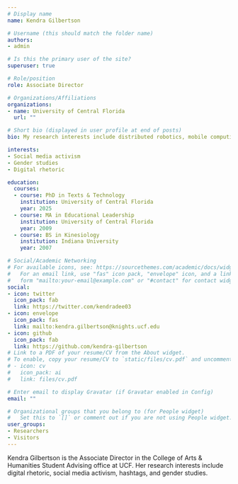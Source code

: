 ```yaml
---
# Display name
name: Kendra Gilbertson

# Username (this should match the folder name)
authors:
- admin

# Is this the primary user of the site?
superuser: true

# Role/position
role: Associate Director

# Organizations/Affiliations
organizations:
- name: University of Central Florida
  url: ""

# Short bio (displayed in user profile at end of posts)
bio: My research interests include distributed robotics, mobile computing and programmable matter.

interests:
- Social media activism
- Gender studies
- Digital rhetoric

education:
  courses:
  - course: PhD in Texts & Technology
    institution: University of Central Florida
    year: 2025
  - course: MA in Educational Leadership
    institution: University of Central Florida
    year: 2009
  - course: BS in Kinesiology
    institution: Indiana University
    year: 2007

# Social/Academic Networking
# For available icons, see: https://sourcethemes.com/academic/docs/widgets/#icons
#   For an email link, use "fas" icon pack, "envelope" icon, and a link in the
#   form "mailto:your-email@example.com" or "#contact" for contact widget.
social:
- icon: twitter
  icon_pack: fab
  link: https://twitter.com/kendradee03
- icon: envelope
  icon_pack: fas
  link: mailto:kendra.gilbertson@knights.ucf.edu
- icon: github
  icon_pack: fab
  link: https://github.com/kendra-gilbertson
# Link to a PDF of your resume/CV from the About widget.
# To enable, copy your resume/CV to `static/files/cv.pdf` and uncomment the lines below.  
# - icon: cv
#   icon_pack: ai
#   link: files/cv.pdf

# Enter email to display Gravatar (if Gravatar enabled in Config)
email: ""

# Organizational groups that you belong to (for People widget)
#   Set this to `[]` or comment out if you are not using People widget.  
user_groups:
- Researchers
- Visitors
---
```


Kendra Gilbertson is the Associate Director in the College of Arts & Humanities Student Advising office at UCF. Her research interests include digital rhetoric, social media activism, hashtags, and gender studies.
